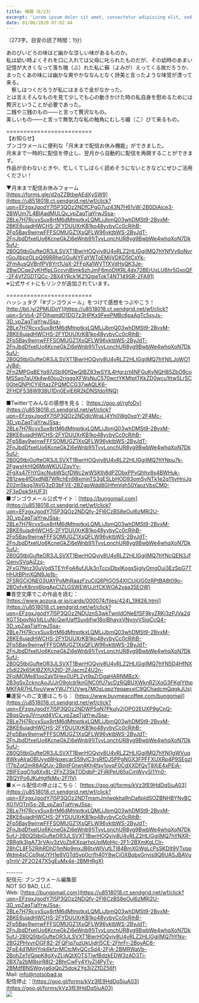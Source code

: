```yaml
---
title: 檸檬（6/23）
excerpt: 'Lorem ipsum dolor sit amet, consectetur adipiscing elit, sed do eiusmod tempor incididunt ut labore et dolore magna aliqua. Praesent elementum facilisis leo vel fringilla est ullamcorper eget. At imperdiet dui accumsan sit amet nulla facilisi morbi tempus.'
date: 01/06/2020 07:02:44
---
```


（273字。目安の読了時間：1分）  
  
あのびいどろの味ほど幽かな涼しい味があるものか。  
私は幼い時よくそれを口に入れては父母に叱られたものだが、その幼時のあまい記憶が大きくなって落ち魄（ぶ）れた私に蘇（よみが）えってくる故だろうか、まったくあの味には幽かな爽やかななんとなく詩美と言ったような味覚が漂って来る。  
　察しはつくだろうが私にはまるで金がなかった。  
とは言えそんなものを見て少しでも心の動きかけた時の私自身を慰めるためには贅沢ということが必要であった。  
二銭や三銭のもの――と言って贅沢なもの。  
美しいもの――と言って無気力な私の触角にむしろ媚（こ）びて来るもの。  
  
\=========================  
【お知らせ】  
ブンゴウメールに便利な「月末まで配信お休み機能」ができました。  
月末まで一時的に配信を停止し、翌月から自動的に配信を再開することができます。  
作品が合わないときや、忙しくてしばらく読めそうにないときなどにぜひご活用ください！  
  
▼月末まで配信お休みフォーム  
[https://forms.gle/d2gZZBtbeAEdXySW9](https://u8518018.ct.sendgrid.net/wf/click?upn=EFzgxJgodY7l5P3QOz2NDfCPgG7uz43N7H61vW-2B0DlAice3-2BWUm7L4BIAadMULQv_ypZaqTjaYrwJSsa-2BLe7H7RcvxSux8rtM6dMtnptkxLQMLiJbmQ03whDMSt9-2BvxM-2BKE6ujadHWCHS-2FYDUUXrKB1ko48yvbyCc0cRihB-2Fp5Bay9wjnwFFFSOMUGZ1XsQFLW96vktbWS-2ByJdT-2FnJbdDfxeIUo6KcneGkZi6eWnb91iTvvLonchUR8yg9BwbWe4whqXoN7Dk5ufJ-2B0Q5tbiGufteOR3JLSVXT1BwrHOQyiy8U4vRLZ2HLIGgiIMQ7hYNfVy6oNvrrGoJIbpzOLpQ99RRheGGuAlYFaYWToEMijVDKD5tCsYk-2FmAusQVBnfPV8Yrt1UaX-2FFpXa1WVTfXVdHsQK3Je-2BwOCqe2yKHflpLGccvnBImk6zhJmF6moDtKRL4dx72BErUxLU6hr5GxoQF-2F4VfZGDTQCc-2BX4YRck1K21QgieTokT4NT149SR-2FA91)  
※公式サイトにもリンクが追加されています。  
  
\=========================  
ハッシュタグ「#ブンゴウメール」をつけて感想をつぶやこう！　  
[http://bit.ly/2PMUDoY](https://u8518018.ct.sendgrid.net/wf/click?upn=SrVo4-2FOlhqmdO1DO7z3HPKx9FeePMBc6paAgTc5syJs-3D_ypZaqTjaYrwJSsa-2BLe7H7RcvxSux8rtM6dMtnptkxLQMLiJbmQ03whDMSt9-2BvxM-2BKE6ujadHWCHS-2FYDUUXrKB1ko48yvbyCc0cRihB-2Fp5Bay9wjnwFFFSOMUGZ1XsQFLW96vktbWS-2ByJdT-2FnJbdDfxeIUo6KcneGkZi6eWnb91iTvvLonchUR8yg9BwbWe4whqXoN7Dk5ufJ-2B0Q5tbiGufteOR3JLSVXT1BwrHOQyiy8U4vRLZ2HLIGgiIMQ7hYNILJoWO1JyBd-2Fn2MPGqBEYq97JSb90fQwQIBZ83wSYIL4Hgrzrt4NFGuKvNQH85ZbO9coMSSag7aUXk4w40ou2rigqgXFWsNuC570wctYKMtptTKkZD0wcu1ttw5LrSC0GteQNPICYjEltazZPQMCCG37wAQLK6-2FHDF538W938U1Dn0EvlE6R2kDNSfdofINQ)  
  
■Twitterでみんなの感想を見る： [https://goo.gl/rgfoDv](https://u8518018.ct.sendgrid.net/wf/click?upn=EFzgxJgodY7l5P3QOz2NDdlcWraLI4Yh0Wg0vqY-2F4Mc-3D_ypZaqTjaYrwJSsa-2BLe7H7RcvxSux8rtM6dMtnptkxLQMLiJbmQ03whDMSt9-2BvxM-2BKE6ujadHWCHS-2FYDUUXrKB1ko48yvbyCc0cRihB-2Fp5Bay9wjnwFFFSOMUGZ1XsQFLW96vktbWS-2ByJdT-2FnJbdDfxeIUo6KcneGkZi6eWnb91iTvvLonchUR8yg9BwbWe4whqXoN7Dk5ufJ-2B0Q5tbiGufteOR3JLSVXT1BwrHOQyiy8U4vRLZ2HLIGgiIMQ7hYNpu7k-2FgwsHrHQ6MpWKUUZqyYy-2FgXs47FhYGxcNubWScfDWc2wWSKIh8dPZObxPPvQhhv8s4BWHuk-2B1zwe4fDlxdNB7WRchEn98xmjnTS3gESLbHOD93omSyNTk1e2q11jvHniJqZ02m5kqg7AVG3zD3bFVE-2BZgqWdd8GHfmVgh50YaozVbsCM0-2F3eDpk5HUF3)  
■ブンゴウメール公式サイト：[https://bungomail.com](https://u8518018.ct.sendgrid.net/wf/click?upn=EFzgxJgodY7l5P3QOz2NDQfv-2Fl6CzBS8eOul6zMRj2U-3D_ypZaqTjaYrwJSsa-2BLe7H7RcvxSux8rtM6dMtnptkxLQMLiJbmQ03whDMSt9-2BvxM-2BKE6ujadHWCHS-2FYDUUXrKB1ko48yvbyCc0cRihB-2Fp5Bay9wjnwFFFSOMUGZ1XsQFLW96vktbWS-2ByJdT-2FnJbdDfxeIUo6KcneGkZi6eWnb91iTvvLonchUR8yg9BwbWe4whqXoN7Dk5ufJ-2B0Q5tbiGufteOR3JLSVXT1BwrHOQyiy8U4vRLZ2HLIGgiIMQ7hYNcQEN3JfQenvSVgAjZzs-2FxG7Nnz30uVodSTEYrFoA6ufJUk3nTccxDbxlKogsSjgIyOmgOui3EzSpG7THHJtBPmXQN9Jp1b-2FSRGCjONE03UAYPoMhRaazFzuCiQ8PtGOS4XICLljUG0zRPtBA8t09o-2BOsfvK8nnj6lpgApCIZLGSWEWUJrfCKWOA2vaa35EOW)  
■青空文庫でこの作品を読む：[https://www.aozora.gr.jp/cards/000074/files/424\_19826.html](https://u8518018.ct.sendgrid.net/wf/click?upn=EFzgxJgodY7l5P3QOz2NDUznS3wkTwnIdONeEfSF9kyZRKj3zPJVa2dXGT5bqyNg1dLLuNcQwIUaffSuvbfiw18oIBhayxVNvovVSiqCcQ4-3D_ypZaqTjaYrwJSsa-2BLe7H7RcvxSux8rtM6dMtnptkxLQMLiJbmQ03whDMSt9-2BvxM-2BKE6ujadHWCHS-2FYDUUXrKB1ko48yvbyCc0cRihB-2Fp5Bay9wjnwFFFSOMUGZ1XsQFLW96vktbWS-2ByJdT-2FnJbdDfxeIUo6KcneGkZi6eWnb91iTvvLonchUR8yg9BwbWe4whqXoN7Dk5ufJ-2B0Q5tbiGufteOR3JLSVXT1BwrHOQyiy8U4vRLZ2HLIGgiIMQ7hYN5D4HfNXz5dI22k65KIBZXfUj2tD-2FJacmZ4U2n-2FojMOMe81oo2aV5Hex0UPL2yt9aZrDgaHARNMBzX-2B3gSvZckncAoJUJrO9olcb1knGNC0fU7scDzRQBUXWknRZiXoG3FKgIYthpMKFAR7HLfjvuVwwYWJ7YUVwg7MOsLqpzYeqaexxiC9QChadcmQqgkJUs)  
■運営へのご支援はこちら： [https://www.buymeacoffee.com/bungomail](https://u8518018.ct.sendgrid.net/wf/click?upn=EFzgxJgodY7l5P3QOz2NDWP5qN7Pkuly2jOPO2EUXP9gCnQ-2BqsQvqJVrruxd4VCx_ypZaqTjaYrwJSsa-2BLe7H7RcvxSux8rtM6dMtnptkxLQMLiJbmQ03whDMSt9-2BvxM-2BKE6ujadHWCHS-2FYDUUXrKB1ko48yvbyCc0cRihB-2Fp5Bay9wjnwFFFSOMUGZ1XsQFLW96vktbWS-2ByJdT-2FnJbdDfxeIUo6KcneGkZi6eWnb91iTvvLonchUR8yg9BwbWe4whqXoN7Dk5ufJ-2B0Q5tbiGufteOR3JLSVXT1BwrHOQyiy8U4vRLZ2HLIGgiIMQ7hYNj1gWVuq8WkyAIraOBUyyd8HpxecarS59ylC3rsRfDJ5PPgNGX3FPFFXUXRp4P9SEgzIlT7bZqt2mR8AQfJx-2BpjtFGtwt4Kh4fsy1oyqF0CdXXDfQvT8XiE4xPEiA-2BIFEqgO1g8Xv8L-2FlrZ3SkTODdbP-2FiRlPeU65sCmWvySl1Yn0-2BQYPo6JKuHglfkMx-2Fl1V)  
■メール配信の停止はこちら： [https://goo.gl/forms/kVz3fE9HdDq5iuA03](https://u8518018.ct.sendgrid.net/wf/click?upn=EFzgxJgodY7l5P3QOz2NDTmsmJmIwpkha9nDa6pIdSOZBNHBYNyBCXG1VOTni5s-2B_ypZaqTjaYrwJSsa-2BLe7H7RcvxSux8rtM6dMtnptkxLQMLiJbmQ03whDMSt9-2BvxM-2BKE6ujadHWCHS-2FYDUUXrKB1ko48yvbyCc0cRihB-2Fp5Bay9wjnwFFFSOMUGZ1XsQFLW96vktbWS-2ByJdT-2FnJbdDfxeIUo6KcneGkZi6eWnb91iTvvLonchUR8yg9BwbWe4whqXoN7Dk5ufJ-2B0Q5tbiGufteOR3JLSVXT1BwrHOQyiy8U4vRLZ2HLIGgiIMQ7hYNXR-2BRgIk3lgA73rVAjv3zVoZbKXparhpUplMoHjc-2F1-2BXmKgLClr-2BhCL8F52RihRDhD1mNp9mxJB6txWIVufLTI84BmXGWgLcPsSKDIt9VTxppWdm4sCCp9jaUYH1e8V0TdSyp0crfh40Y8wCjOXBqbxGnyis9Q6UASJBAVug1rnV-2F2O247X5gEuMx4e-2BMHRgX)  
  
\-------  
配信元: ブンゴウメール編集部  
NOT SO BAD, LLC.  
Web: [https://bungomail.com](https://u8518018.ct.sendgrid.net/wf/click?upn=EFzgxJgodY7l5P3QOz2NDQfv-2Fl6CzBS8eOul6zMRj2U-3D_ypZaqTjaYrwJSsa-2BLe7H7RcvxSux8rtM6dMtnptkxLQMLiJbmQ03whDMSt9-2BvxM-2BKE6ujadHWCHS-2FYDUUXrKB1ko48yvbyCc0cRihB-2Fp5Bay9wjnwFFFSOMUGZ1XsQFLW96vktbWS-2ByJdT-2FnJbdDfxeIUo6KcneGkZi6eWnb91iTvvLonchUR8yg9BwbWe4whqXoN7Dk5ufJ-2B0Q5tbiGufteOR3JLSVXT1BwrHOQyiy8U4vRLZ2HLIGgiIMQ7hYNv-2BG2PHyvnDGF82-2FQFlq7uzUkUjdrl5CE-2FhrFr-2BoyAC6-2FpE4d1MjHYnk6kfzrMCtcMyQCcSd4-2FjA-2BMRWaVb-2BohZe1VQqpK8gXyZLjAQtXOTSTlwfBdzkEDW3zAD3Ti-2BX7a2bM8sjrR8I2-2BhrCwFy4YIyZI4PyTv-2BMdfBNSWgyja6qQp25dok2Yg3j2ZfDZ56f)  
Mail: info@notsobad.jp  
配信停止：[https://goo.gl/forms/kVz3fE9HdDq5iuA03](https://goo.gl/forms/kVz3fE9HdDq5iuA03)  
![](https://u8518018.ct.sendgrid.net/wf/open?upn=ypZaqTjaYrwJSsa-2BLe7H7RcvxSux8rtM6dMtnptkxLQMLiJbmQ03whDMSt9-2BvxM-2BKE6ujadHWCHS-2FYDUUXrKB1ko48yvbyCc0cRihB-2Fp5Bay9wjnwFFFSOMUGZ1XsQFLW96vktbWS-2ByJdT-2FnJbdDfxeIUo6KcneGkZi6eWnb91iTvvLonchUR8yg9BwbWe4whqXoN7Dk5ufJ-2B0Q5tbiGufteOR3JLSVXT1BwrHOQyiy8U4vRLZ2HLIGgiIMQ7hYNbSwqlCXifswhO-2BxExdh1FuiFZQwIBtZcUb1clxC4hrX9Yt-2FdK8IFIafgqe5wtInSJJXUyWcPO1HPT1RDv-2FY8dKeeRxLFagEK2-2BdY19qqbciKGu2Yql0xsLxBbaO49oXjoG-2FsQQ2z9TxJgUecjTt4xllA-2FnJaA26mWeToz-2BHZU7LUl9ikR4V8VXv-2BGyeEsSh8ilrohZ4NktpiV841ugVULQ-3D-3D)